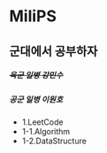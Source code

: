 # **MiliPS**
## 군대에서 공부하자

##### ~~육군 일병 강민수~~
##### 공군 일병 이원호

+ 1.LeetCode
 + 1-1.Algorithm
 + 1-2.DataStructure
